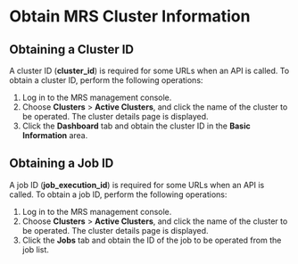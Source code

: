 # Obtain MRS Cluster Information<a name="EN-US_TOPIC_0184821083"></a>

## Obtaining a Cluster ID<a name="section177891315153619"></a>

A cluster ID \(**cluster\_id**\) is required for some URLs when an API is called. To obtain a cluster ID, perform the following operations:

1.  Log in to the MRS management console.
2.  Choose  **Clusters**  \>  **Active Clusters**, and click the name of the cluster to be operated. The cluster details page is displayed.
3.  Click the  **Dashboard**  tab and obtain the cluster ID in the  **Basic Information**  area.

## Obtaining a Job ID<a name="section247234143612"></a>

A job ID \(**job\_execution\_id**\) is required for some URLs when an API is called. To obtain a job ID, perform the following operations:

1.  Log in to the MRS management console.
2.  Choose  **Clusters**  \>  **Active Clusters**, and click the name of the cluster to be operated. The cluster details page is displayed.
3.  Click the  **Jobs**  tab and obtain the ID of the job to be operated from the job list.

